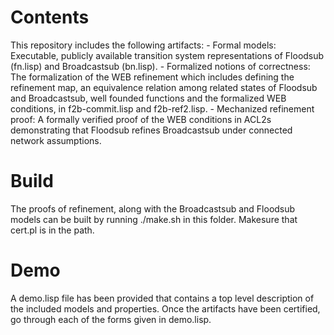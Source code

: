 	
# Contents 
This repository includes the following artifacts:
	- Formal models: Executable, publicly available transition system
representations of Floodsub (fn.lisp) and Broadcastsub (bn.lisp).
	- Formalized notions of correctness: The formalization of the WEB
refinement which includes defining the refinement map, an
equivalence relation among related states of Floodsub and
Broadcastsub, well founded functions and the formalized WEB
 conditions, in f2b-commit.lisp and f2b-ref2.lisp.
	- Mechanized refinement proof: A formally verified proof of the WEB
  conditions in ACL2s demonstrating that Floodsub refines Broadcastsub
  under connected network assumptions.
  
# Build
 The proofs of refinement, along with the Broadcastsub and Floodsub
 models can be built by running ./make.sh in this folder. Makesure
 that cert.pl is in the path.
 
# Demo
A demo.lisp file has been provided that contains a top level
description of the included models and properties. Once the artifacts
have been certified, go through each of the forms given in demo.lisp.
  
  
  
